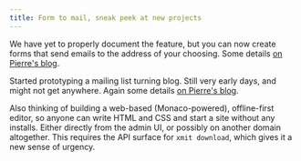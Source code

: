 ```yaml
---
title: Form to mail, sneak peek at new projects
---
```


We have yet to properly document the feature, but you can now create forms that send emails to the address of your choosing. Some details [on Pierre's blog](https://nothing.pcarrier.com/posts/form2mail/).

Started prototyping a mailing list turning blog. Still very early days, and might not get anywhere. Again some details [on Pierre's blog](https://nothing.pcarrier.com/posts/xit/).

Also thinking of building a web-based (Monaco-powered), offline-first editor, so anyone can write HTML and CSS and start a site without any installs. Either directly from the admin UI, or possibly on another domain altogether. This requires the API surface for `xmit download`, which gives it a new sense of urgency.
